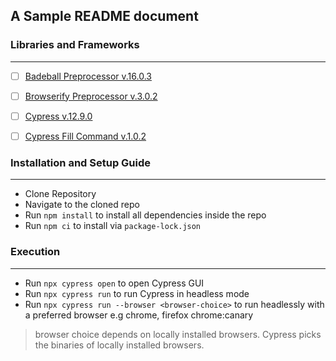 ## A Sample README document

### Libraries and Frameworks
---
- [ ] [Badeball Preprocessor v.16.0.3](https://www.npmjs.com/package/@badeball/cypress-cucumber-preprocessor)
- [ ] [Browserify Preprocessor v.3.0.2](https://www.npmjs.com/package/@cypress/browserify-preprocessor)
- [ ] [Cypress v.12.9.0](https://www.npmjs.com/package/cypress)
- [ ] [Cypress Fill Command v.1.0.2](https://www.npmjs.com/package/cypress-fill-command)


### Installation and Setup Guide
---
- Clone Repository
- Navigate to the cloned repo
- Run `npm install` to install all dependencies inside the repo
- Run `npm ci` to install via `package-lock.json`

### Execution
---
- Run `npx cypress open` to open Cypress GUI
- Run `npx cypress run` to run Cypress in headless mode
- Run `npx cypress run --browser <browser-choice>` to run headlessly with a preferred browser e.g chrome, firefox chrome:canary
> browser choice depends on locally installed browsers. Cypress picks the binaries of locally installed browsers.

